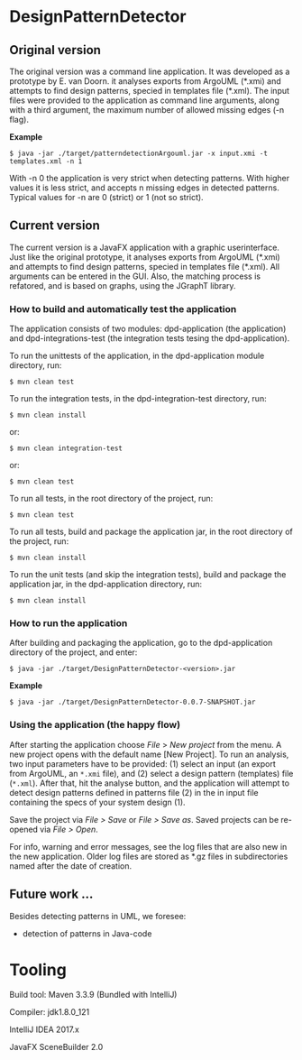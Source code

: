 # DesignPatternDetector

## Original version
The original version was a command line application. It was developed as a prototype by E. van Doorn. it analyses 
exports from ArgoUML (\*.xmi) and attempts to find design patterns, specied in templates file (\*.xml). The input files 
were provided to the application as command line arguments, along with a third argument, the maximum number of allowed 
missing edges (-n flag).

**Example**

`$ java -jar ./target/patterndetectionArgouml.jar -x input.xmi -t templates.xml -n 1
`

With -n 0 the application is very strict when detecting patterns. With higher values it is less strict, and accepts n 
missing edges in detected patterns. Typical values for -n are 0 (strict) or 1 (not so strict).

## Current version
The current version is a JavaFX application with a graphic userinterface. Just like the original prototype, it analyses 
exports from ArgoUML (\*.xmi) and attempts to find design patterns, specied in templates file (\*.xml). All arguments 
can be entered in the GUI. Also, the matching process is refatored, and is based on graphs, using the JGraphT library.

### How to build and automatically test the application
The application consists of two modules: dpd-application (the application) and dpd-integrations-test (the integration 
tests tesing the dpd-application). 

To run the unittests of the application, in the dpd-application module directory, run:

`$ mvn clean test`

To run the integration tests, in the dpd-integration-test directory, run:

`$ mvn clean install`

or:

`$ mvn clean integration-test`

or:

`$ mvn clean test`

To run all tests, in the root directory of the project, run:

`$ mvn clean test`

To run all tests, build and package the application jar, in the root directory of the project, run:

`$ mvn clean install`

To run the unit tests (and skip the integration tests), build and package the application jar, in the dpd-application 
directory, run:

`$ mvn clean install`

### How to run the application
After building and packaging the application, go to the dpd-application directory of the project, and enter:

`$ java -jar ./target/DesignPatternDetector-<version>.jar`

**Example**

`$ java -jar ./target/DesignPatternDetector-0.0.7-SNAPSHOT.jar`

### Using the application (the happy flow)

After starting the application choose *File* > *New project* from the menu. A new project opens with the default name 
[New Project]. To run an analysis, two input parameters have to be provided: (1) select an input (an export from
ArgoUML, an `*.xmi` file), and (2) select a design pattern (templates) file (`*.xml`). After that, hit the analyse 
button, and the application will attempt to detect design patterns defined in patterns file (2) in the in input file 
containing the specs of your system design (1).

Save the project via *File > Save* or *File > Save as*. Saved projects can be re-opened via *File > Open*.

For info, warning and error messages, see the log files that are also new in the new application. Older log files
are stored as *.gz files in subdirectories named after the date of creation.

## Future work ...
Besides detecting patterns in UML, we foresee:
* detection of patterns in Java-code

# Tooling
Build tool: Maven 3.3.9 (Bundled with IntelliJ)

Compiler: jdk1.8.0_121

IntelliJ IDEA 2017.x

JavaFX SceneBuilder 2.0
